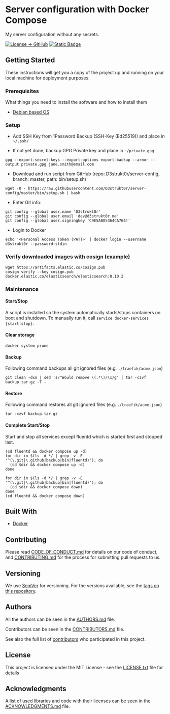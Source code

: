 # Server configuration with Docker Compose

My server configuration without any secrets.

[![License -> GitHub](https://img.shields.io/github/license/D3strukt0r/server-config?label=License)](LICENSE.txt)
[![Static Badge](https://img.shields.io/badge/Contributor%20Covenant-2.0-4baaaa)](CODE_OF_CONDUCT.md)

## Getting Started

These instructions will get you a copy of the project up and running on your local machine for deployment purposes.

### Prerequisites

What things you need to install the software and how to install them

* [Debian based OS](https://www.debian.org/)

### Setup

* Add SSH Key from 1Password Backup (SSH-Key (Ed25519)) and place in `~/.ssh/`

* If not yet done, backup GPG Private key and place in `~/private.gpg`

```shell
gpg --export-secret-keys --export-options export-backup --armor --output private.gpg jane.smith@email.com
```

* Download and run script from GitHub (repo: D3strukt0r/server-config, branch: master, path: bin/setup.sh)

```shell
wget -O - https://raw.githubusercontent.com/D3strukt0r/server-config/master/bin/setup.sh | bash
```

* Enter Git info:

```shell
git config --global user.name 'D3strukt0r'
git config --global user.email 'dev@d3strukt0r.me'
git config --global user.signingkey 'C9E5AB85364CA764!'
```

* Login to Docker

```shell
echo '<Personal Access Token (PAT)>' | docker login --username d3strukt0r --password-stdin
```

### Verify downloaded images with cosign (example)

```shell
wget https://artifacts.elastic.co/cosign.pub
cosign verify --key cosign.pub docker.elastic.co/elasticsearch/elasticsearch:8.10.2
```

### Maintenance

#### Start/Stop

A script is installed so the system automatically starts/stops containers on boot
and shutdown. To manually run it, call `service docker-services {start|stop}`.

#### Clear storage

```shell
docker system prune
```

#### Backup

Following command backups all git ignored files (e.g. `./traefik/acme.json`)

```shell
git clean -dxn | sed 's/^Would remove \(.*\)/\1/g' | tar -czvf backup.tar.gz -T -
```

#### Restore

Following command restores all git ignored files (e.g. `./traefik/acme.json`)

```shell
tar -xzvf backup.tar.gz
```

#### Complete Start/Stop

Start and stop all services except fluentd which is started first and stopped last.

```shell
(cd fluentd && docker compose up -d)
for dir in $(ls -d */ | grep -v -E '^(\.git|\.github|backup|bin|fluentd)'); do
  (cd $dir && docker compose up -d)
done
```

```shell
for dir in $(ls -d */ | grep -v -E '^(\.git|\.github|backup|bin|fluentd)'); do
  (cd $dir && docker compose down)
done
(cd fluentd && docker compose down)
```


## Built With

* [Docker](https://www.docker.com/)

## Contributing

Please read [CODE_OF_CONDUCT.md](CODE_OF_CONDUCT.md) for details on our code of conduct, and [CONTRIBUTING.md](CONTRIBUTING.md) for the process for submitting pull requests to us.

## Versioning

We use [SemVer](https://semver.org/) for versioning. For the versions available, see the [tags on this repository][gh-tags].

## Authors

All the authors can be seen in the [AUTHORS.md](AUTHORS.md) file.

Contributors can be seen in the [CONTRIBUTORS.md](CONTRIBUTORS.md) file.

See also the full list of [contributors][gh-contributors] who participated in this project.

## License

This project is licensed under the MIT License - see the [LICENSE.txt](LICENSE.txt) file for details

## Acknowledgments

A list of used libraries and code with their licenses can be seen in the [ACKNOWLEDGMENTS.md](ACKNOWLEDGMENTS.md) file.

[gh-releases]: https://github.com/D3strukt0r/server-config/releases
[gh-tags]: https://github.com/D3strukt0r/server-config/tags
[gh-contributors]: https://github.com/D3strukt0r/server-config/graphs/contributors

